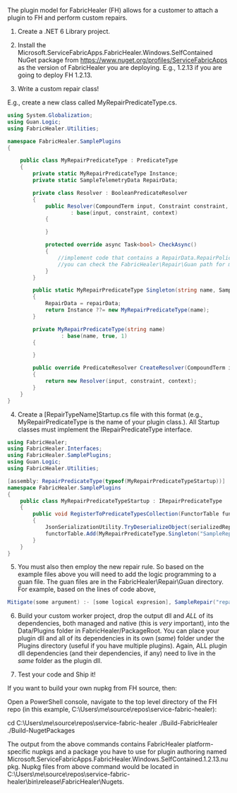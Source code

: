 ﻿The plugin model for FabricHealer (FH) allows for a customer to attach a plugin to FH and perform custom repairs.

1. Create a .NET 6 Library project.

2. Install the Microsoft.ServiceFabricApps.FabricHealer.Windows.SelfContained NuGet package from https://www.nuget.org/profiles/ServiceFabricApps as the version of FabricHealer you are deploying.
  E.g., 1.2.13 if you are going to deploy FH 1.2.13.

3. Write a custom repair class!

  E.g., create a new class called MyRepairPredicateType.cs.

```C#
using System.Globalization;
using Guan.Logic;
using FabricHealer.Utilities;

namespace FabricHealer.SamplePlugins
{

    public class MyRepairPredicateType : PredicateType
    {
        private static MyRepairPredicateType Instance;
        private static SampleTelemetryData RepairData;

        private class Resolver : BooleanPredicateResolver
        {
            public Resolver(CompoundTerm input, Constraint constraint, QueryContext context)
                    : base(input, constraint, context)
            {

            }

            protected override async Task<bool> CheckAsync()
            {
                //implement code that contains a RepairData.RepairPolicy object
                //you can check the FabricHealer\Repair\Guan path for more detailed examples
            }
        }

        public static MyRepairPredicateType Singleton(string name, SampleTelemetryData repairData)
        {
            RepairData = repairData;
            return Instance ??= new MyRepairPredicateType(name);
        }

        private MyRepairPredicateType(string name)
                 : base(name, true, 1)
        {

        }

        public override PredicateResolver CreateResolver(CompoundTerm input, Constraint constraint, QueryContext context)
        {
            return new Resolver(input, constraint, context);
        }
    }
}


```

4. Create a [RepairTypeName]Startup.cs file with this format (e.g., MyRepairPredicateType is the name of your plugin class.). All Startup classes must implement the IRepairPredicateType interface.

```C#
using FabricHealer;
using FabricHealer.Interfaces;
using FabricHealer.SamplePlugins;
using Guan.Logic;
using FabricHealer.Utilities;

[assembly: RepairPredicateType(typeof(MyRepairPredicateTypeStartup))]
namespace FabricHealer.SamplePlugins
{
    public class MyRepairPredicateTypeStartup : IRepairPredicateType
    {
        public void RegisterToPredicateTypesCollection(FunctorTable functorTable, string serializedRepairData)
        {
            JsonSerializationUtility.TryDeserializeObject(serializedRepairData, out SampleTelemetryData repairData);
            functorTable.Add(MyRepairPredicateType.Singleton("SampleRepair", repairData));
        }
    }
}
```

5. You must also then employ the new repair rule. So based on the example files above you will need to add the logic programming to a guan file. The guan files are in the FabricHealer\Repair\Guan directory. For example, based on the lines of code above,

```C#
Mitigate(some argument) :- [some logical expresion], SampleRepair("repair rule based on plugin").
```



6. Build your custom worker project, drop the output dll and *ALL* of its dependencies, both managed and native (this is *very* important), into the Data/Plugins folder in FabricHealer/PackageRoot. 
   You can place your plugin dll and all of its dependencies in its own (*same*) folder under the Plugins directory (useful if you have multiple plugins). 
   Again, ALL plugin dll dependencies (and their dependencies, if any) need to live in the *same* folder as the plugin dll.


7. Test your code and Ship it!

If you want to build your own nupkg from FH source, then:

Open a PowerShell console, navigate to the top level directory of the FH repo (in this example, C:\Users\me\source\repos\service-fabric-healer):

cd C:\Users\me\source\repos\service-fabric-healer
./Build-FabricHealer
./Build-NugetPackages

The output from the above commands contains FabricHealer platform-specific nupkgs and a package you have to use for plugin authoring named Microsoft.ServiceFabricApps.FabricHealer.Windows.SelfContained.1.2.13.nupkg. Nupkg files from above command would be located in 
C:\Users\me\source\repos\service-fabric-healer\bin\release\FabricHealer\Nugets.

	
	
